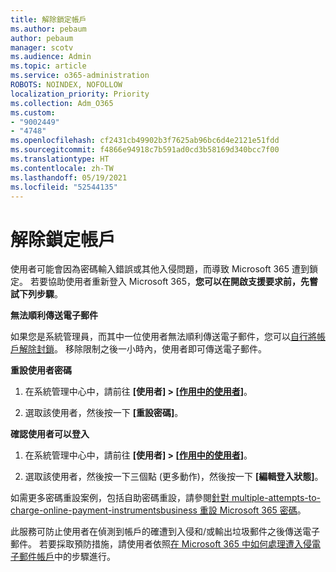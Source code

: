 ```yaml
---
title: 解除鎖定帳戶
ms.author: pebaum
author: pebaum
manager: scotv
ms.audience: Admin
ms.topic: article
ms.service: o365-administration
ROBOTS: NOINDEX, NOFOLLOW
localization_priority: Priority
ms.collection: Adm_O365
ms.custom:
- "9002449"
- "4748"
ms.openlocfilehash: cf2431cb49902b3f7625ab96bc6d4e2121e51fdd
ms.sourcegitcommit: f4866e94918c7b591ad0cd3b58169d340bcc7f00
ms.translationtype: HT
ms.contentlocale: zh-TW
ms.lasthandoff: 05/19/2021
ms.locfileid: "52544135"
---
```

# <a name="unlocking-an-account"></a>解除鎖定帳戶

使用者可能會因為密碼輸入錯誤或其他入侵問題，而導致 Microsoft 365 遭到鎖定。 若要協助使用者重新登入 Microsoft 365，**您可以在開啟支援要求前，先嘗試下列步驟**。 

**無法順利傳送電子郵件**

如果您是系統管理員，而其中一位使用者無法順利傳送電子郵件，您可以[自行將帳戶解除封鎖](/microsoft-365/security/office-365-security/removing-user-from-restricted-users-portal-after-spam)。 移除限制之後一小時內，使用者即可傳送電子郵件。

**重設使用者密碼**

1. 在系統管理中心中，請前往 **[使用者] > [[作用中的使用者](https://admin.microsoft.com/Adminportal/Home?source=applauncher#/users)]**。

2. 選取該使用者，然後按一下 **[重設密碼]**。

**確認使用者可以登入**

1. 在系統管理中心中，請前往 **[使用者] > [[作用中的使用者](https://admin.microsoft.com/Adminportal/Home?source=applauncher#/users)]**。

2. 選取該使用者，然後按一下三個點 (更多動作)，然後按一下 **[編輯登入狀態]**。

如需更多密碼重設案例，包括自助密碼重設，請參閱[針對 multiple-attempts-to-charge-online-payment-instrumentsbusiness 重設 Microsoft 365 密碼](/microsoft-365/admin/add-users/reset-passwords)。

此服務可防止使用者在偵測到帳戶的確遭到入侵和/或輸出垃圾郵件之後傳送電子郵件。 若要採取預防措施，請使用者依照[在 Microsoft 365 中如何處理遭入侵電子郵件帳戶](/microsoft-365/security/office-365-security/responding-to-a-compromised-email-account)中的步驟進行。
